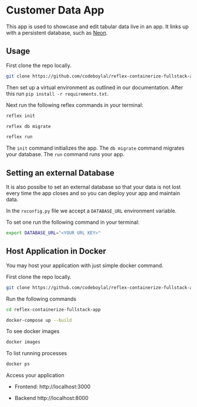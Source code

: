 # Customer Data App

This app is used to showcase and edit tabular data live in an app. It links up with a persistent database, such as [Neon](https://neon.tech). 

## Usage 

First clone the repo locally.
```bash
git clone https://github.com/codeboylal/reflex-containerize-fullstack-app/tree/main
```
Then set up a virtual environment as outlined in our documentation. After this run `pip install -r requirements.txt`.

Next run the following reflex commands in your terminal:

```bash
reflex init
```

```bash
reflex db migrate
```

```bash
reflex run
```

The `init` command initializes the app. The `db migrate` command migrates your database. The `run` command runs your app.


## Setting an external Database

It is also possibe to set an external database so that your data is not lost every time the app closes and so you can deploy your app and maintain data. 

In the `rxconfig.py` file we accept a `DATABASE_URL` environment variable. 

To set one run the following command in your terminal:

```bash
export DATABASE_URL="<YOUR URL KEY>"
```

## Host Application in Docker

You may host your application with just simple docker command.

First clone the repo locally.
```bash
git clone https://github.com/codeboylal/reflex-containerize-fullstack-app/tree/main
```

Run the following commands
```bash
cd reflex-containerize-fullstack-app
```

```bash
docker-compose up --build
```

To see docker images

```bash
docker images
```

To list running processes
```bash
docker ps
```

Access your application
- Frontend:
http://localhost:3000

- Backend
http://localhost:8000



